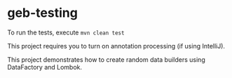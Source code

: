 # geb-testing

To run the tests, execute `mvn clean test`

This project requires you to turn on annotation processing (if using IntelliJ).

This project demonstrates how to create random data builders using DataFactory and Lombok.